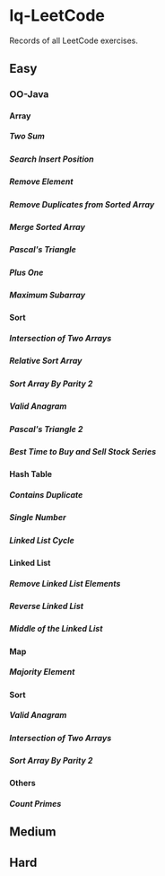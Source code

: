 # lq-LeetCode
Records of all LeetCode exercises. 

## Easy

### OO-Java

#### Array

##### Two Sum

##### Search Insert Position

##### Remove Element

##### Remove Duplicates from Sorted Array

##### Merge Sorted Array

##### Pascal's Triangle

##### Plus One

##### Maximum Subarray

#### Sort

##### Intersection of Two Arrays

##### Relative Sort Array

##### Sort Array By Parity 2

##### Valid Anagram
##### Pascal's Triangle 2

##### Best Time to Buy and Sell Stock Series
#### Hash Table

##### Contains Duplicate

##### Single Number

##### Linked List Cycle

#### Linked List

##### Remove Linked List Elements

##### Reverse Linked List

##### Middle of the Linked List

#### Map

##### Majority Element
#### Sort

##### Valid Anagram

##### Intersection of Two Arrays

##### Sort Array By Parity 2
#### Others

##### Count Primes



## Medium



## Hard

